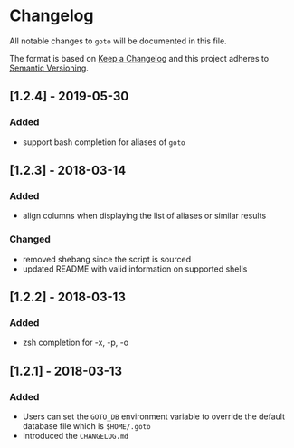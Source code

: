 # Changelog

All notable changes to `goto` will be documented in this file.

The format is based on [Keep a Changelog](http://keepachangelog.com/en/1.0.0/)
and this project adheres to [Semantic Versioning](http://semver.org/spec/v2.0.0.html).

## [1.2.4] - 2019-05-30

### Added
- support bash completion for aliases of `goto`

## [1.2.3] - 2018-03-14

### Added
- align columns when displaying the list of aliases or similar results

### Changed
- removed shebang since the script is sourced
- updated README with valid information on supported shells

## [1.2.2] - 2018-03-13

### Added
- zsh completion for -x, -p, -o

## [1.2.1] - 2018-03-13

### Added

- Users can set the `GOTO_DB` environment variable to override the default database file which is `$HOME/.goto`
- Introduced the `CHANGELOG.md`
